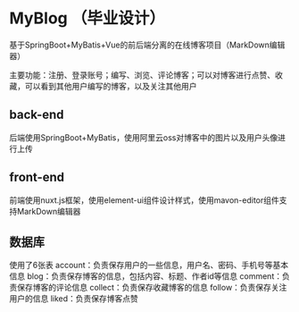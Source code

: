# MyBlog （毕业设计）
基于SpringBoot+MyBatis+Vue的前后端分离的在线博客项目（MarkDown编辑器）

主要功能：注册、登录账号；编写、浏览、评论博客；可以对博客进行点赞、收藏，可以看到其他用户编写的博客，以及关注其他用户

## back-end
后端使用SpringBoot+MyBatis，使用阿里云oss对博客中的图片以及用户头像进行上传

## front-end
前端使用nuxt.js框架，使用element-ui组件设计样式，使用mavon-editor组件支持MarkDown编辑器

## 数据库
使用了6张表
account：负责保存用户的一些信息，用户名、密码、手机号等基本信息
blog：负责保存博客的信息，包括内容、标题、作者id等信息
comment：负责保存博客的评论信息
collect：负责保存收藏博客的信息
follow：负责保存关注用户的信息
liked：负责保存博客点赞

